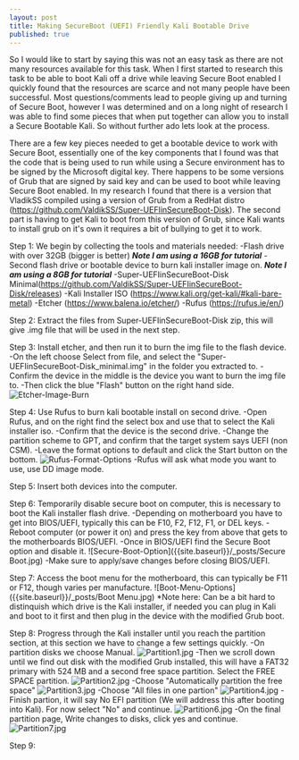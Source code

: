 ```yaml
---
layout: post
title: Making SecureBoot (UEFI) Friendly Kali Bootable Drive
published: true
---
```


So I would like to start by saying this was not an easy task as there are not many resources available for this task. When I first started to research this task to be able to boot Kali off a drive while leaving Secure Boot enabled I quickly found that the resources are scarce and not many people have been successful. Most questions/comments lead to people giving up and turning of Secure Boot, however I was determined and on a long night of research I was able to find some pieces that when put together can allow you to install a Secure Bootable Kali. So without further ado lets look at the process.

There are a few key pieces needed to get a bootable device to work with Secure Boot, essentially one of the key components that I found was that the code that is being used to run while using a Secure environment has to be signed by the Microsoft digital key. There happens to be some versions of Grub that are signed by said key and can be used to boot while leaving Secure Boot enabled. In my research I found that there is a version that VladikSS compiled using a version of Grub from a RedHat distro (https://github.com/ValdikSS/Super-UEFIinSecureBoot-Disk). The second part is having to get Kali to boot from this version of Grub, since Kali wants to install grub on it's own it requires a bit of bullying to get it to work.

Step 1: We begin by collecting the tools and materials needed:
-Flash drive with over 32GB (bigger is better) _**Note I am using a 16GB for tutorial**_
-Second flash drive or bootable device to burn kali installer image on. _**Note I am using a 8GB for tutorial**_
-Super-UEFIinSecureBoot-Disk Minimal(https://github.com/ValdikSS/Super-UEFIinSecureBoot-Disk/releases)
-Kali Installer ISO (https://www.kali.org/get-kali/#kali-bare-metal)
-Etcher (https://www.balena.io/etcher/)
-Rufus (https://rufus.ie/en/)

Step 2: Extract the files from Super-UEFIinSecureBoot-Disk zip, this will give .img file that will be used in the next step.

Step 3: Install etcher, and then run it to burn the img file to the flash device.
-On the left choose Select from file, and select the "Super-UEFIinSecureBoot-Disk_minimal.img" in the folder you extracted to. 
-Confirm the device in the middle is the device you want to burn the img file to.
-Then click the blue "Flash" button on the right hand side.
![Etcher-Image-Burn]({{site.baseurl}}/_posts/Etcher.png)

Step 4: Use Rufus to burn kali bootable install on second drive.
-Open Rufus, and on the right find the select box and use that to select the Kali installer iso.
-Confirm that the device is the second drive.
-Change the partition scheme to GPT, and confirm that the target system says UEFI (non CSM).
-Leave the format options to default and click the Start button on the bottom.
![Rufus-Format-Options]({{site.baseurl}}/_posts/Rufus.png)
-Rufus will ask what mode you want to use, use DD image mode.

Step 5: Insert both devices into the computer.

Step 6: Temporarily disable secure boot on computer, this is necessary to boot the Kali installer flash drive.
-Depending on motherboard you have to get into BIOS/UEFI, typically this can be F10, F2, F12, F1, or DEL keys.
-Reboot computer (or power it on) and press the key from above that gets to the motherboards BIOS/UEFI.
-Once in BIOS/UEFI find the Secure Boot option and disable it.
![Secure-Boot-Option]({{site.baseurl}}/_posts/Secure Boot.jpg)
-Make sure to apply/save changes before closing BIOS/UEFI.

Step 7: Access the boot menu for the motherboard, this can typically be F11 or F12, though varies per manufacture.
![Boot-Menu-Options]({{site.baseurl}}/_posts/Boot Menu.jpg)
*Note here: Can be a bit hard to distinquish which drive is the Kali installer, if needed you can plug in Kali and boot to it first and then plug in the device with the modified Grub boot.

Step 8: Progress through the Kali installer until you reach the partition section, at this section we have to change a few settings quickly.
-On partition disks we choose Manual.
![Partition1.jpg]({{site.baseurl}}/_posts/Partition1.jpg)
-Then we scroll down until we find out disk with the modified Grub installed, this will have a FAT32 primary with 524 MB and a second free space partition. Select the FREE SPACE partition.
![Partition2.jpg]({{site.baseurl}}/_posts/Partition2.jpg)
-Choose "Automatically partition the free space"
![Partition3.jpg]({{site.baseurl}}/_posts/Partition3.jpg)
-Choose "All files in one partion"
![Partition4.jpg]({{site.baseurl}}/_posts/Partition4.jpg)
-Finish partion, it will say No EFI partition (We will address this after booting into Kali). For now select "No" and continue.
![Partition6.jpg]({{site.baseurl}}/_posts/Partition6.jpg)
-On the final partition page, Write changes to disks, click yes and continue.
![Partition7.jpg]({{site.baseurl}}/_posts/Partition7.jpg)

Step 9: